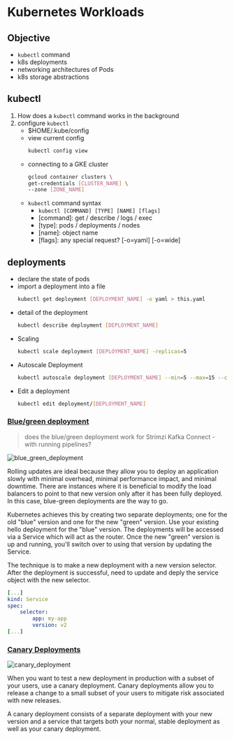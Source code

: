# Kubernetes Workloads

## Objective
- `kubectl` command
- k8s deployments
- networking architectures of Pods
- k8s storage abstractions

## kubectl
1. How does a `kubectl` command works in the background
1. configure `kubectl`
    - $HOME/.kube/config
    - view current config
        ```bash
        kubectl config view
        ```
    - connecting to a GKE cluster
        ```bash
        gcloud container clusters \
        get-credentials [CLUSTER_NAME] \
        --zone [ZONE_NAME]
        ```
    - `kubectl` command syntax
        - `kubectl [COMMAND] [TYPE] [NAME] [flags]`
        - [command]: get / describe / logs / exec
        - [type]: pods / deployments / nodes
        - [name]: object name
        - [flags]: any special request? [-o=yaml] [-o=wide]


## deployments
- declare the state of pods
- import a deployment into a file
    ```bash
    kubectl get deployment [DEPLOYMENT_NAME] -o yaml > this.yaml
    ```
- detail of the deployment
    ```bash
    kubectl describe deployment [DEPLOYMENT_NAME]
    ```
- Scaling
    ```bash
    kubectl scale deployment [DEPLOYMENT_NAME] -replicas=5
    ```
- Autoscale Deployment
    ```bash
    kubectl autoscale deployment [DEPLOYMENT_NAME] --min=5 --max=15 --cpu-percent=75
    ```
- Edit a deployment
    ```bash
    kubectl edit deployment/[DEPLOYMENT_NAME]
    ```


### [Blue/green deployment](https://googlecourses.qwiklabs.com/course_sessions/483162/video/102947)

> does the blue/green deployment work for Strimzi Kafka Connect - with running pipelines?

![blue_green_deployment](https://cdn.qwiklabs.com/POW8Q247ZKNY%2ByHIartCsoEu8MAih7k4u1twusCx6pw%3D)

Rolling updates are ideal because they allow you to deploy an application slowly with minimal overhead, minimal performance impact, and minimal downtime. There are instances where it is beneficial to modify the load balancers to point to that new version only after it has been fully deployed. In this case, blue-green deployments are the way to go.

Kubernetes achieves this by creating two separate deployments; one for the old "blue" version and one for the new "green" version. Use your existing hello deployment for the "blue" version. The deployments will be accessed via a Service which will act as the router. Once the new "green" version is up and running, you'll switch over to using that version by updating the Service.

The technique is to make a new deployment with a new version selector. After the deployment is successful, need to update and deply the service object with the new selector.

```yaml
[...]
kind: Service
spec:
    selector:
        app: my-app
        version: v2
[...]
```

### [Canary Deployments](https://googlecourses.qwiklabs.com/course_sessions/483162/video/102948)

![canary_deployment](https://cdn.qwiklabs.com/qSrgIP5FyWKEbwOk3PMPAALJtQoJoEpgJMVwauZaZow%3D)

When you want to test a new deployment in production with a subset of your users, use a canary deployment. Canary deployments allow you to release a change to a small subset of your users to mitigate risk associated with new releases.

A canary deployment consists of a separate deployment with your new version and a service that targets both your normal, stable deployment as well as your canary deployment.

